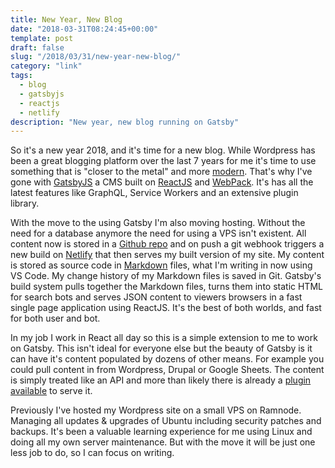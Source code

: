```yaml
---
title: New Year, New Blog
date: "2018-03-31T08:24:45+00:00"
template: post
draft: false
slug: "/2018/03/31/new-year-new-blog/"
category: "link"
tags:
  - blog
  - gatsbyjs
  - reactjs
  - netlify
description: "New year, new blog running on Gatsby"
---
```


So it's a new year 2018, and it's time for a new blog. While Wordpress has been a great blogging platform over the last 7 years for me it's time to use something that is "closer to the metal" and more [modern](https://jamstack.org/). That's why I've gone with [GatsbyJS](https://www.gatsbyjs.org/) a CMS built on [ReactJS](https://reactjs.org/) and [WebPack](https://webpack.js.org/). It's has all the latest features like GraphQL, Service Workers and an extensive plugin library.

With the move to the using Gatsby I'm also moving hosting. Without the need for a database anymore the need for using a VPS isn't existent. All content now is stored in a [Github repo](https://github.com/andrewjamesford/andrewford-co-nz-gatsby) and on push a git webhook triggers a new build on [Netlify](https://www.netlify.com/) that then serves my built version of my site. My content is stored as source code in [Markdown](https://daringfireball.net/projects/markdown/) files, what I'm writing in now using VS Code. My change history of my Markdown files is saved in Git. Gatsby's build system pulls together the Markdown files, turns them into static HTML for search bots and serves JSON content to viewers browsers in a fast single page application using ReactJS. It's the best of both worlds, and fast for both user and bot.

In my job I work in React all day so this is a simple extension to me to work on Gatsby. This isn't ideal for everyone else but the beauty of Gatsby is it can have it's content populated by dozens of other means. For example you could pull content in from Wordpress, Drupal or Google Sheets. The content is simply treated like an API and more than likely there is already a [plugin available](https://www.gatsbyjs.org/plugins/) to serve it.

Previously I've hosted my Wordpress site on a small VPS on Ramnode. Managing all updates & upgrades of Ubuntu including security patches and backups. It's been a valuable learning experience for me using Linux and doing all my own server maintenance. But with the move it will be just one less job to do, so I can focus on writing.
